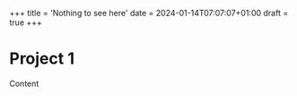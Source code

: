 +++
title = 'Nothing to see here'
date = 2024-01-14T07:07:07+01:00
draft = true
+++

# Project 1

Content
